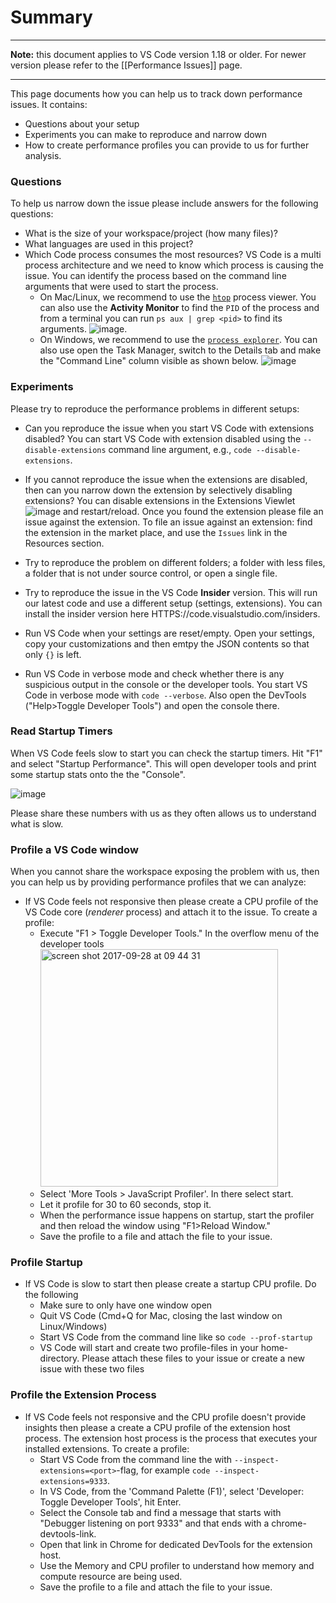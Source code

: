 # Summary

---

**Note:** this document applies to VS Code version 1.18 or older. For newer
version please refer to the [[Performance Issues]] page.

---

This page documents how you can help us to track down performance issues. It
contains:

-   Questions about your setup
-   Experiments you can make to reproduce and narrow down
-   How to create performance profiles you can provide to us for further
    analysis.

### Questions

To help us narrow down the issue please include answers for the following
questions:

-   What is the size of your workspace/project (how many files)?
-   What languages are used in this project?
-   Which Code process consumes the most resources? VS Code is a multi process
    architecture and we need to know which process is causing the issue. You can
    identify the process based on the command line arguments that were used to
    start the process.
    -   On Mac/Linux, we recommend to use the [`htop`](HTTP://hisham.hm/htop/)
        process viewer. You can also use the **Activity Monitor** to find the
        `PID` of the process and from a terminal you can run
        `ps aux | grep <pid>` to find its arguments.
        ![`image`](HTTPS://cloud.githubusercontent.com/assets/900690/18907063/65806550-856a-11e6-8b2e-83da9111445d.png).
    -   On Windows, we recommend to use the
        [`process explorer`](HTTPS://docs.microsoft.com/en-us/sysinternals/downloads/process-explorer).
        You can also use open the Task Manager, switch to the Details tab and
        make the "Command Line" column visible as shown below.
        ![`image`](HTTPS://user-images.githubusercontent.com/172399/31660413-9fac1f02-b337-11e7-96fb-859c659b28f9.png)

### Experiments

Please try to reproduce the performance problems in different setups:

-   Can you reproduce the issue when you start VS Code with extensions disabled?
    You can start VS Code with extension disabled using the
    `--disable-extensions` command line argument, e.g.,
    `code --disable-extensions`.

-   If you cannot reproduce the issue when the extensions are disabled, then can
    you narrow down the extension by selectively disabling extensions? You can
    disable extensions in the Extensions Viewlet
    ![`image`](HTTPS://user-images.githubusercontent.com/172399/31659646-243280d4-b335-11e7-9980-8666a32dba52.png)
    and restart/reload. Once you found the extension please file an issue
    against the extension. To file an issue against an extension: find the
    extension in the market place, and use the `Issues` link in the Resources
    section.

-   Try to reproduce the problem on different folders; a folder with less files,
    a folder that is not under source control, or open a single file.

-   Try to reproduce the issue in the VS Code **Insider** version. This will run
    our latest code and use a different setup (settings, extensions). You can
    install the insider version here HTTPS://code.visualstudio.com/insiders.

-   Run VS Code when your settings are reset/empty. Open your settings, copy
    your customizations and then emtpy the JSON contents so that only `{}` is
    left.

-   Run VS Code in verbose mode and check whether there is any suspicious output
    in the console or the developer tools. You start VS Code in verbose mode
    with `code --verbose`. Also open the DevTools ("Help>Toggle Developer
    Tools") and open the console there.

### Read Startup Timers

When VS Code feels slow to start you can check the startup timers. Hit "F1" and
select "Startup Performance". This will open developer tools and print some
startup stats onto the the "Console".

![`image`](HTTPS://user-images.githubusercontent.com/172399/32089769-3df19924-baec-11e7-9654-e199e1ab8c92.png)

Please share these numbers with us as they often allows us to understand what is
slow.

### Profile a VS Code window

When you cannot share the workspace exposing the problem with us, then you can
help us by providing performance profiles that we can analyze:

-   If VS Code feels not responsive then please create a CPU profile of the VS
    Code core (_renderer_ process) and attach it to the issue. To create a
    profile:
    -   Execute "F1 > Toggle Developer Tools." In the overflow menu of the
        developer tools
        <img width="380" alt="screen shot 2017-09-28 at 09 44 31" src="https://user-images.githubusercontent.com/1794099/30954796-d1be9e30-a431-11e7-959e-495d234c37c6.png">
    -   Select 'More Tools > JavaScript Profiler'. In there select start.
    -   Let it profile for 30 to 60 seconds, stop it.
    -   When the performance issue happens on startup, start the profiler and
        then reload the window using "F1>Reload Window."
    -   Save the profile to a file and attach the file to your issue.

### Profile Startup

-   If VS Code is slow to start then please create a startup CPU profile. Do the
    following
    -   Make sure to only have one window open
    -   Quit VS Code (Cmd+Q for Mac, closing the last window on Linux/Windows)
    -   Start VS Code from the command line like so `code --prof-startup`
    -   VS Code will start and create two profile-files in your home-directory.
        Please attach these files to your issue or create a new issue with these
        two files

### Profile the Extension Process

-   If VS Code feels not responsive and the CPU profile doesn't provide insights
    then please a create a CPU profile of the extension host process. The
    extension host process is the process that executes your installed
    extensions. To create a profile:
    -   Start VS Code from the command line the with
        `--inspect-extensions=<port>`-flag, for example
        `code --inspect-extensions=9333`.
    -   In VS Code, from the 'Command Palette (F1)', select 'Developer: Toggle
        Developer Tools', hit Enter.
    -   Select the Console tab and find a message that starts with "Debugger
        listening on port 9333" and that ends with a chrome-devtools-link.
    -   Open that link in Chrome for dedicated DevTools for the extension host.
    -   Use the Memory and CPU profiler to understand how memory and compute
        resource are being used.
    -   Save the profile to a file and attach the file to your issue.
